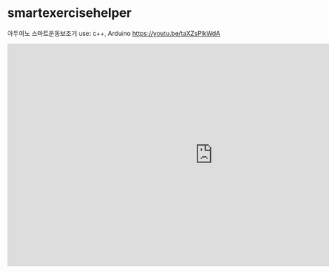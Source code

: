 # smartexercisehelper
아두이노 스마트운동보조기
use: c++, Arduino
https://youtu.be/taXZsPlkWdA
<iframe width="934" height="506" src="https://www.youtube.com/embed/taXZsPlkWdA" title="YouTube video player" frameborder="0" allow="accelerometer; autoplay; clipboard-write; encrypted-media; gyroscope; picture-in-picture" allowfullscreen></iframe>
